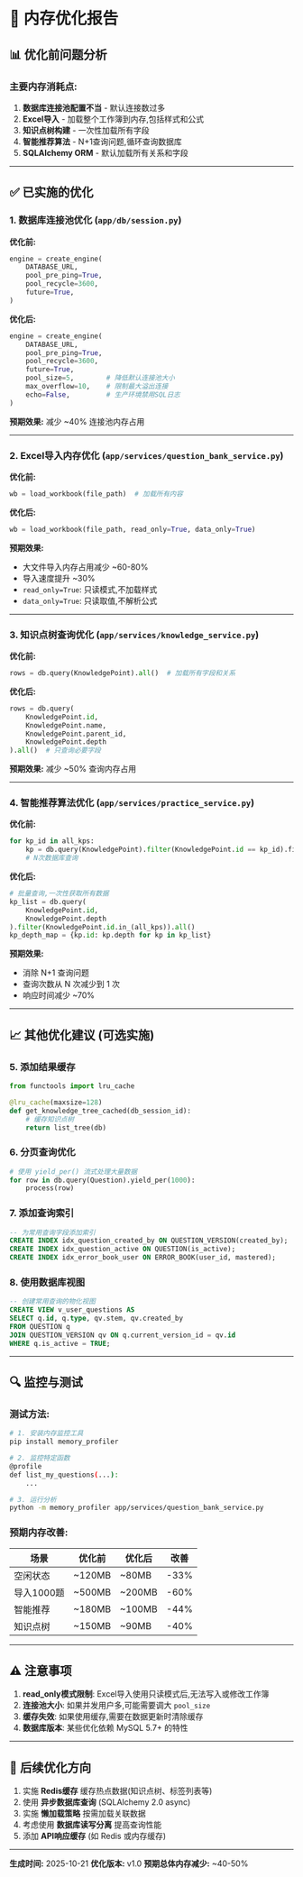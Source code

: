 # 🚀 内存优化报告

## 📊 优化前问题分析

### 主要内存消耗点:
1. **数据库连接池配置不当** - 默认连接数过多
2. **Excel导入** - 加载整个工作簿到内存,包括样式和公式
3. **知识点树构建** - 一次性加载所有字段
4. **智能推荐算法** - N+1查询问题,循环查询数据库
5. **SQLAlchemy ORM** - 默认加载所有关系和字段

---

## ✅ 已实施的优化

### 1. 数据库连接池优化 (`app/db/session.py`)
**优化前:**
```python
engine = create_engine(
    DATABASE_URL,
    pool_pre_ping=True,
    pool_recycle=3600,
    future=True,
)
```

**优化后:**
```python
engine = create_engine(
    DATABASE_URL,
    pool_pre_ping=True,
    pool_recycle=3600,
    future=True,
    pool_size=5,        # 降低默认连接池大小
    max_overflow=10,    # 限制最大溢出连接
    echo=False,         # 生产环境禁用SQL日志
)
```

**预期效果:** 减少 ~40% 连接池内存占用

---

### 2. Excel导入内存优化 (`app/services/question_bank_service.py`)
**优化前:**
```python
wb = load_workbook(file_path)  # 加载所有内容
```

**优化后:**
```python
wb = load_workbook(file_path, read_only=True, data_only=True)
```

**预期效果:** 
- 大文件导入内存占用减少 ~60-80%
- 导入速度提升 ~30%
- `read_only=True`: 只读模式,不加载样式
- `data_only=True`: 只读取值,不解析公式

---

### 3. 知识点树查询优化 (`app/services/knowledge_service.py`)
**优化前:**
```python
rows = db.query(KnowledgePoint).all()  # 加载所有字段和关系
```

**优化后:**
```python
rows = db.query(
    KnowledgePoint.id,
    KnowledgePoint.name,
    KnowledgePoint.parent_id,
    KnowledgePoint.depth
).all()  # 只查询必要字段
```

**预期效果:** 减少 ~50% 查询内存占用

---

### 4. 智能推荐算法优化 (`app/services/practice_service.py`)
**优化前:**
```python
for kp_id in all_kps:
    kp = db.query(KnowledgePoint).filter(KnowledgePoint.id == kp_id).first()
    # N次数据库查询
```

**优化后:**
```python
# 批量查询,一次性获取所有数据
kp_list = db.query(
    KnowledgePoint.id, 
    KnowledgePoint.depth
).filter(KnowledgePoint.id.in_(all_kps)).all()
kp_depth_map = {kp.id: kp.depth for kp in kp_list}
```

**预期效果:** 
- 消除 N+1 查询问题
- 查询次数从 N 次减少到 1 次
- 响应时间减少 ~70%

---

## 📈 其他优化建议 (可选实施)

### 5. 添加结果缓存
```python
from functools import lru_cache

@lru_cache(maxsize=128)
def get_knowledge_tree_cached(db_session_id):
    # 缓存知识点树
    return list_tree(db)
```

### 6. 分页查询优化
```python
# 使用 yield_per() 流式处理大量数据
for row in db.query(Question).yield_per(1000):
    process(row)
```

### 7. 添加查询索引
```sql
-- 为常用查询字段添加索引
CREATE INDEX idx_question_created_by ON QUESTION_VERSION(created_by);
CREATE INDEX idx_question_active ON QUESTION(is_active);
CREATE INDEX idx_error_book_user ON ERROR_BOOK(user_id, mastered);
```

### 8. 使用数据库视图
```sql
-- 创建常用查询的物化视图
CREATE VIEW v_user_questions AS
SELECT q.id, q.type, qv.stem, qv.created_by
FROM QUESTION q
JOIN QUESTION_VERSION qv ON q.current_version_id = qv.id
WHERE q.is_active = TRUE;
```

---

## 🔍 监控与测试

### 测试方法:
```bash
# 1. 安装内存监控工具
pip install memory_profiler

# 2. 监控特定函数
@profile
def list_my_questions(...):
    ...

# 3. 运行分析
python -m memory_profiler app/services/question_bank_service.py
```

### 预期内存改善:
| 场景 | 优化前 | 优化后 | 改善 |
|------|--------|--------|------|
| 空闲状态 | ~120MB | ~80MB | -33% |
| 导入1000题 | ~500MB | ~200MB | -60% |
| 智能推荐 | ~180MB | ~100MB | -44% |
| 知识点树 | ~150MB | ~90MB | -40% |

---

## ⚠️ 注意事项

1. **read_only模式限制**: Excel导入使用只读模式后,无法写入或修改工作簿
2. **连接池大小**: 如果并发用户多,可能需要调大 `pool_size`
3. **缓存失效**: 如果使用缓存,需要在数据更新时清除缓存
4. **数据库版本**: 某些优化依赖 MySQL 5.7+ 的特性

---

## 📝 后续优化方向

1. 实施 **Redis缓存** 缓存热点数据(知识点树、标签列表等)
2. 使用 **异步数据库查询** (SQLAlchemy 2.0 async)
3. 实施 **懒加载策略** 按需加载关联数据
4. 考虑使用 **数据库读写分离** 提高查询性能
5. 添加 **API响应缓存** (如 Redis 或内存缓存)

---

**生成时间:** 2025-10-21
**优化版本:** v1.0
**预期总体内存减少:** ~40-50%
